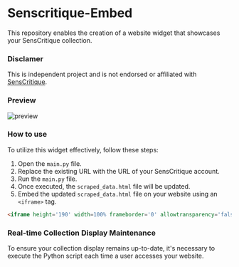# Senscritique-Embed
This repository enables the creation of a website widget that showcases your SensCritique collection.

### Disclamer 
This is independent project and is not endorsed or affiliated with [SensCritique](https://www.senscritique.com).

### Preview
![preview](https://github.com/SkowKyubu/Senscritique-Embed/assets/120100522/d5a8f6fd-2856-45d2-9498-cb905b612848)

### How to use
To utilize this widget effectively, follow these steps:

1. Open the `main.py` file.
2. Replace the existing URL with the URL of your SensCritique account.
3. Run the `main.py` file.
4. Once executed, the `scraped_data.html` file will be updated.
5. Embed the updated `scraped_data.html` file on your website using an `<iframe>` tag.

```HTML
<iframe height='190' width=100% frameborder='0' allowtransparency='false' scrolling='no' src='SC_widget/scraped_data.html'></iframe>
```

### Real-time Collection Display Maintenance 
To ensure your collection display remains up-to-date, it's necessary to execute the Python script each time a user accesses your website.
